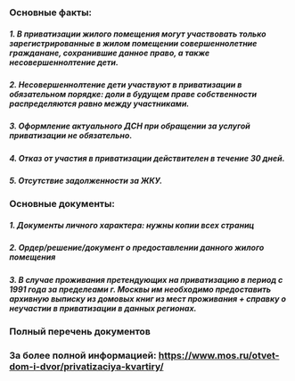 ### Основные факты: 
##### 1. В приватизации жилого помещения могут участвовать только зарегистрированные в жилом помещении совершеннолетние гражданане, сохранившие данное право, а также несовершеннолтение дети.
##### 2. Несовершеннолтение дети участвуют в приватизации в обязательном порядке: доли в будущем праве собственности распределяются равно между участниками.
##### 3. Оформление актуального ДСН при обращении за услугой приватизации не обязательно.
##### 4. Отказ от участия в приватизации действителен в течение 30 дней.
##### 5. Отсутствие задолженности за ЖКУ.
### Основные документы:
 ##### 1. Документы личного характера: нужны копии всех страниц
 ##### 2. Ордер/решение/документ о предоставлении данного жилого помещения
 ##### 3. В случае проживания претендующих на приватизацию в период с 1991 года за пределеами г. Москвы им необходимо предоставить архивную выписку из домовых книг из мест проживания + справку о неучастии в приватизации в данных регионах.
### Полный перечень документов
### За более полной информацией: https://www.mos.ru/otvet-dom-i-dvor/privatizaciya-kvartiry/

